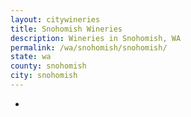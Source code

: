 ```yaml
---
layout: citywineries
title: Snohomish Wineries
description: Wineries in Snohomish, WA
permalink: /wa/snohomish/snohomish/
state: wa
county: snohomish
city: snohomish
---
```

-
